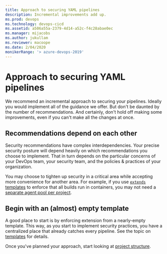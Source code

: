 ```yaml
---
title: Approach to securing YAML pipelines
description: Incremental improvements add up.
ms.prod: devops
ms.technology: devops-cicd
ms.assetid: a506a55a-2379-4d14-a52c-f4c28abae0ec
ms.manager: mijacobs
ms.author: jukullam
ms.reviewer: macoope
ms.date: 2/04/2020
monikerRange: '> azure-devops-2019'
---
```


# Approach to securing YAML pipelines

We recommend an incremental approach to securing your pipelines.
Ideally you would implement all of the guidance we offer.
But don't be daunted by the number of recommendations.
And certainly, don't hold off making some improvements, even if you can't make all the changes at once.

## Recommendations depend on each other

Security recommendations have complex interdependencies.
Your precise security posture will depend heavily on which recommendations you choose to implement.
That in turn depends on the particular concerns of your DevOps team, your security team, and the policies & practices of your organization.

You may choose to tighten up security in a critical area while accepting more convenience for another area.
For example, if you use [`extends` templates](templates.md#step-targets) to enforce that all builds run in containers, you may not need a [separate agent pool per project](infrastructure.md#separate-agents-for-each-project).

## Begin with an (almost) empty template

A good place to start is by enforcing extension from a nearly-empty template.
This way, as you start to implement security practices, you have a centralized place that already catches every pipeline.
See the topic on [templates](templates.md) for details.

Once you've planned your approach, start looking at [project structure](projects.md).
